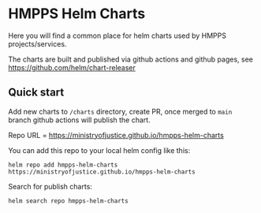 # HMPPS Helm Charts

Here you will find a common place for helm charts used by HMPPS projects/services.

The charts are built and published via github actions and github pages, see <https://github.com/helm/chart-releaser>

## Quick start

Add new charts to `/charts` directory, create PR, once merged to `main` branch github actions will publish the chart.

Repo URL = https://ministryofjustice.github.io/hmpps-helm-charts

You can add this repo to your local helm config like this:
```
helm repo add hmpps-helm-charts https://ministryofjustice.github.io/hmpps-helm-charts
```

Search for publish charts:

```
helm search repo hmpps-helm-charts
```

